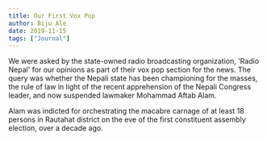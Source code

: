 ```yaml
---
title: Our First Vox Pop
author: Biju Ale
date: 2019-11-15
tags: ["Journal"]
---
```


We were asked by the state-owned radio broadcasting organization, 'Radio Nepal' for our opinions as part of their vox pop section for the news. The query was whether the Nepali state has been championing for the masses, the rule of law in light of the recent apprehension of the Nepali Congress leader, and now suspended lawmaker Mohammad Aftab Alam.

Alam was indicted for orchestrating the macabre carnage of at least 18 persons in Rautahat district on the eve of the first constituent assembly election, over a decade ago.

<!-- # Timestamps:
Vox Populi from 06:28 to 09:16  
Romisha's opinion from 07:16 to 08:32  
Biju's opinion from 08:32 to 08:52

<iframe
  width="100%"
  height="166"
  scrolling="no"
  frameborder="no"
  allow="autoplay"
  src="https://w.soundcloud.com/player/?url=https%3A//api.soundcloud.com/tracks/808897375%3Fsecret_token%3Ds-vopClUOTzey&color=%23302c28&auto_play=false&hide_related=false&show_comments=true&show_user=true&show_reposts=false&show_teaser=true"
></iframe> -->
